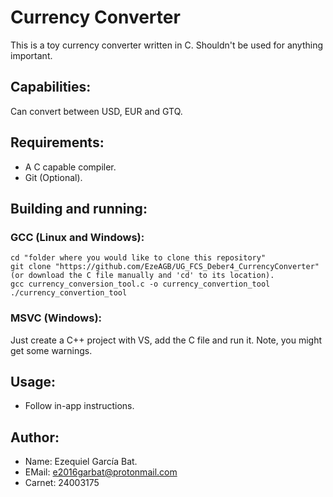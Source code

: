 # Currency Converter

This is a toy currency converter written in C. Shouldn't be used for anything important.

## Capabilities:
Can convert between USD, EUR and GTQ.

## Requirements:
- A C capable compiler.
- Git (Optional).

## Building and running:
### GCC (Linux and Windows):
```
cd "folder where you would like to clone this repository"
git clone "https://github.com/EzeAGB/UG_FCS_Deber4_CurrencyConverter" (or download the C file manually and 'cd' to its location).
gcc currency_conversion_tool.c -o currency_convertion_tool
./currency_convertion_tool
```
### MSVC (Windows):
Just create a C++ project with VS, add the C file and run it. Note, you might get some warnings.

## Usage:
- Follow in-app instructions.

## Author:
- Name: Ezequiel García Bat.
- EMail: e2016garbat@protonmail.com
- Carnet: 24003175
